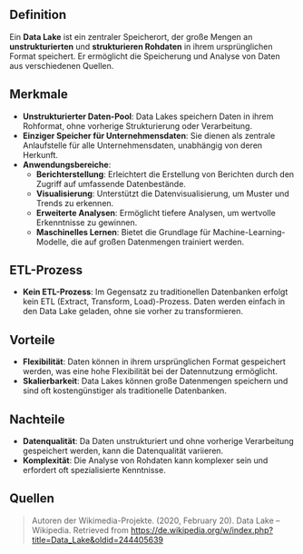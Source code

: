 
## Definition
Ein **Data Lake** ist ein zentraler Speicherort, der große Mengen an **unstrukturierten** und **strukturieren Rohdaten** in ihrem ursprünglichen Format speichert. Er ermöglicht die Speicherung und Analyse von Daten aus verschiedenen Quellen.

## Merkmale
- **Unstrukturierter Daten-Pool**: Data Lakes speichern Daten in ihrem Rohformat, ohne vorherige Strukturierung oder Verarbeitung.
- **Einziger Speicher für Unternehmensdaten**: Sie dienen als zentrale Anlaufstelle für alle Unternehmensdaten, unabhängig von deren Herkunft.
- **Anwendungsbereiche**:
	- **Berichterstellung**: Erleichtert die Erstellung von Berichten durch den Zugriff auf umfassende Datenbestände.
	- **Visualisierung**: Unterstützt die Datenvisualisierung, um Muster und Trends zu erkennen.
	- **Erweiterte Analysen**: Ermöglicht tiefere Analysen, um wertvolle Erkenntnisse zu gewinnen.
	- **Maschinelles Lernen**: Bietet die Grundlage für Machine-Learning-Modelle, die auf großen Datenmengen trainiert werden.

## ETL-Prozess
- **Kein ETL-Prozess**: Im Gegensatz zu traditionellen Datenbanken erfolgt kein ETL (Extract, Transform, Load)-Prozess. Daten werden einfach in den Data Lake geladen, ohne sie vorher zu transformieren.

## Vorteile
- **Flexibilität**: Daten können in ihrem ursprünglichen Format gespeichert werden, was eine hohe Flexibilität bei der Datennutzung ermöglicht.
- **Skalierbarkeit**: Data Lakes können große Datenmengen speichern und sind oft kostengünstiger als traditionelle Datenbanken.

## Nachteile
- **Datenqualität**: Da Daten unstrukturiert und ohne vorherige Verarbeitung gespeichert werden, kann die Datenqualität variieren.
- **Komplexität**: Die Analyse von Rohdaten kann komplexer sein und erfordert oft spezialisierte Kenntnisse.

## Quellen
> Autoren der Wikimedia-Projekte. (2020, February 20). Data Lake – Wikipedia. Retrieved from https://de.wikipedia.org/w/index.php?title=Data_Lake&oldid=244405639

